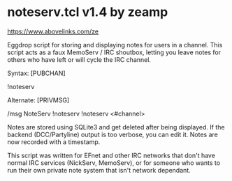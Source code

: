 # noteserv.tcl v1.4 by zeamp
https://www.abovelinks.com/ze

Eggdrop script for storing and displaying notes for users in a channel.
This script acts as a faux MemoServ / IRC shoutbox, letting you leave
notes for others who have left or will cycle the IRC channel.


Syntax: [PUBCHAN]

!noteserv <nickname> <message>


Alternate: [PRIVMSG]

/msg NoteServ !noteserv !noteserv <#channel> <nickname> <message>


Notes are stored using SQLite3 and get deleted after being displayed.
If the backend (DCC/Partyline) output is too verbose, you can edit it.
Notes are now recorded with a timestamp.

This script was written for EFnet and other IRC networks that don't have
normal IRC services (NickServ, MemoServ), or for someone who wants to
run their own private note system that isn't network dependant.
